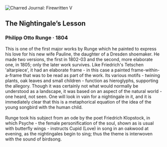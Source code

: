 <div class="artwork-of-the-day">
  <div class="container">
    <div class="img-wrapper">
      <img
        src="https://uploads5.wikiart.org/00266/images/philipp-otto-runge/1804-runge-die-lehrstunde-der-nachtigall-anagoria.jpg!Large.jpg"
        alt="Charred Journal: Firewritten V" />
    </div>
    <div class="artwork-detail">
      <div class="artwork-origin"> 
        <h2 class="artwork-name">The Nightingale’s Lesson</h2>
        <h3 class="artist">
          Philipp Otto Runge
                    ·  1804
        </h3>
      </div>
      <p class="description">
        <span class="artwork-description-text ng-binding" ng-bind-html="viewModel.ArtworkOfTheDay.Description | unsafe">This is one of the first major works by Runge which he painted to express his love for his new wife Pauline, the daughter of a Dresden shoemaker. He made two versions, the first in 1802-03 and the second, more elaborate one, in 1805; only the later work survives. Like Friedrich's Tetschen 'altarpiece', it had an elaborate frame - in this case a painted frame-within-a-frame that was to be read as part of the work. Its various motifs - twining plants, oak leaves and small children - function as hieroglyphs, supporting the allegory. Though it was certainly not what would normally be understood as a landscape, it was based on an aspect of the natural world - one heard, not seen. One will look in vain for a nightingale in it, and it is immediately clear that this is a metaphorical equation of the idea of the young songbird with the human child.<br><br>Runge took his subject from an ode by the poet Friedrich Klopstock, in which Psyche - the female personification of the soul, shown as is usual with butterfly wings - instructs Cupid (Love) in song in an oakwood at evening, as the nightingales begin to sing; thus the theme is interwoven with the sound of birdsong.</span>
                        <div class="text-shadow-container" ng-show="showShadow" style=""></div>
      </p>
    </div>
  </div>

</div>
